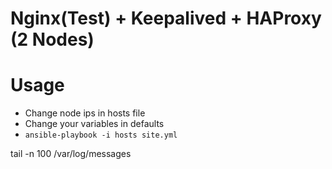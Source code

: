 # Nginx(Test) + Keepalived + HAProxy (2 Nodes)

# Usage
- Change node ips in hosts file
- Change your variables in defaults
- `ansible-playbook -i hosts site.yml`

tail -n 100 /var/log/messages